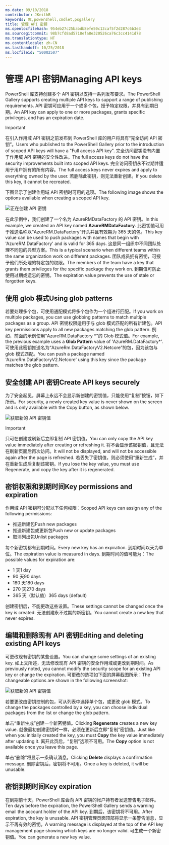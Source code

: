 ```yaml
---
ms.date: 09/10/2018
contributor: JKeithB
keywords: 库,powershell,cmdlet,psgallery
title: 管理 API 密钥
ms.openlocfilehash: 954eb27c25babdb8efe50c13caf5f2d287c6b3e3
ms.sourcegitcommit: 98b7cfd8ad5718efa8e320526ca76c3cc4141d78
ms.translationtype: HT
ms.contentlocale: zh-CN
ms.lasthandoff: 10/25/2018
ms.locfileid: "50002507"
---
```

# <a name="managing-api-keys"></a><span data-ttu-id="a69bc-103">管理 API 密钥</span><span class="sxs-lookup"><span data-stu-id="a69bc-103">Managing API keys</span></span>

<span data-ttu-id="a69bc-104">PowerShell 库支持创建多个 API 密钥以支持一系列发布要求。</span><span class="sxs-lookup"><span data-stu-id="a69bc-104">The PowerShell Gallery supports creating multiple API keys to support a range of publishing requirements.</span></span> <span data-ttu-id="a69bc-105">API 密钥可应用于一个或多个包，授予特定权限，并具有到期日期。</span><span class="sxs-lookup"><span data-stu-id="a69bc-105">An API key can apply to one or more packages, grants specific privileges, and has an expiration date.</span></span>

> [!IMPORTANT]
> <span data-ttu-id="a69bc-106">在引入作用域 API 密钥之前发布到 PowerShell 库的用户将具有“完全访问 API 密钥”。</span><span class="sxs-lookup"><span data-stu-id="a69bc-106">Users who published to the PowerShell Gallery prior to the introduction of scoped API keys will have a "Full access API key".</span></span> <span data-ttu-id="a69bc-107">完全访问密钥没有内置于作用域 API 密钥的安全性改进。</span><span class="sxs-lookup"><span data-stu-id="a69bc-107">The full access keys do not have the security improvements built into scoped API keys.</span></span> <span data-ttu-id="a69bc-108">完全访问密钥永不过期并适用于用户拥有的所有内容。</span><span class="sxs-lookup"><span data-stu-id="a69bc-108">The full access keys never expires and apply to everything owned by the user.</span></span> <span data-ttu-id="a69bc-109">若删除此密钥，则无法重新创建。</span><span class="sxs-lookup"><span data-stu-id="a69bc-109">If you delete this key, it cannot be recreated.</span></span>

<span data-ttu-id="a69bc-110">下图显示了创建作用域 API 密钥时可用的选项。</span><span class="sxs-lookup"><span data-stu-id="a69bc-110">The following image shows the options available when creating a scoped API key.</span></span>

![正在创建 API 密钥](../../Images/PSGallery_KeyScoped.png)

<span data-ttu-id="a69bc-112">在此示例中，我们创建了一个名为 AzureRMDataFactory 的 API 密钥。</span><span class="sxs-lookup"><span data-stu-id="a69bc-112">In this example, we created an API key named **AzureRMDataFactory**.</span></span> <span data-ttu-id="a69bc-113">此密钥值可用于推送名称以“AzureRM.DataFactory”开头并且有效期为 365 天的包。</span><span class="sxs-lookup"><span data-stu-id="a69bc-113">This key value can be used to push packages with names that begin with 'AzureRM.DataFactory' and is valid for 365 days.</span></span> <span data-ttu-id="a69bc-114">这是同一组织中不同团队处理不同包的典型方案。</span><span class="sxs-lookup"><span data-stu-id="a69bc-114">This is a typical scenario when different teams within the same organization work on different packages.</span></span> <span data-ttu-id="a69bc-115">团队成员拥有密钥，可授予他们所处理的特定包的权限。</span><span class="sxs-lookup"><span data-stu-id="a69bc-115">The members of the team have a key that grants them privileges for the specific package they work on.</span></span>
<span data-ttu-id="a69bc-116">到期值可防止使用过期或遗忘的密钥。</span><span class="sxs-lookup"><span data-stu-id="a69bc-116">The expiration value prevents the use of stale or forgotten keys.</span></span>

## <a name="using-glob-patterns"></a><span data-ttu-id="a69bc-117">使用 glob 模式</span><span class="sxs-lookup"><span data-stu-id="a69bc-117">Using glob patterns</span></span>

<span data-ttu-id="a69bc-118">若要处理多个包，可使用通配模式将多个包作为一个组进行匹配。</span><span class="sxs-lookup"><span data-stu-id="a69bc-118">If you work on multiple packages, you can use globbing patterns to match multiple packages as a group.</span></span> <span data-ttu-id="a69bc-119">API 密钥权限适用于与 glob 模式匹配的所有新建包。</span><span class="sxs-lookup"><span data-stu-id="a69bc-119">API key permissions apply to all new packages matching the glob pattern.</span></span> <span data-ttu-id="a69bc-120">例如，前面的示例使用“AzureRM.DataFactory \*”的 Glob 模式值。</span><span class="sxs-lookup"><span data-stu-id="a69bc-120">For example, the previous example uses a **Glob Pattern** value of 'AzureRM.DataFactory\*'.</span></span> <span data-ttu-id="a69bc-121">可使用此密钥推送名为“AzureRm.DataFactoryV2.Netcore”的包，因为该包与 glob 模式匹配。</span><span class="sxs-lookup"><span data-stu-id="a69bc-121">You can push a package named 'AzureRm.DataFactoryV2.Netcore' using this key since the package matches the glob pattern.</span></span>

## <a name="create-api-keys-securely"></a><span data-ttu-id="a69bc-122">安全创建 API 密钥</span><span class="sxs-lookup"><span data-stu-id="a69bc-122">Create API keys securely</span></span>

<span data-ttu-id="a69bc-123">为了安全起见，屏幕上永远不会显示新创建的密钥值，只能使用“复制”按钮，如下所示。</span><span class="sxs-lookup"><span data-stu-id="a69bc-123">For security, a newly created key value is never shown on the screen and is only available with the Copy button, as shown below.</span></span>

![获取新的 API 密钥值](../../Images/PSGallery_CopyCreatedKey.png)

> [!IMPORTANT]
> <span data-ttu-id="a69bc-125">只可在创建或刷新后立即复制 API 密钥值。</span><span class="sxs-lookup"><span data-stu-id="a69bc-125">You can only copy the API key value immediately after creating or refreshing it.</span></span> <span data-ttu-id="a69bc-126">将不会显示该密钥值，且无法在刷新页面后再次访问。</span><span class="sxs-lookup"><span data-stu-id="a69bc-126">It will not be displayed, and will not be accessible again after the page is refreshed.</span></span> <span data-ttu-id="a69bc-127">若丢失了密钥值，则必须使用“重新生成”，并在重新生成后复制该密钥。</span><span class="sxs-lookup"><span data-stu-id="a69bc-127">If you lose the key value, you must use Regenerate, and copy the key after it is regenerated.</span></span>

## <a name="key-permissions-and-expiration"></a><span data-ttu-id="a69bc-128">密钥权限和到期时间</span><span class="sxs-lookup"><span data-stu-id="a69bc-128">Key permissions and expiration</span></span>

<span data-ttu-id="a69bc-129">作用域 API 密钥可分配以下任何权限：</span><span class="sxs-lookup"><span data-stu-id="a69bc-129">Scoped API keys can assign any of the following permissions:</span></span>

- <span data-ttu-id="a69bc-130">推送新建包</span><span class="sxs-lookup"><span data-stu-id="a69bc-130">Push new packages</span></span>
- <span data-ttu-id="a69bc-131">推送新建包或更新包</span><span class="sxs-lookup"><span data-stu-id="a69bc-131">Push new or update packages</span></span>
- <span data-ttu-id="a69bc-132">取消列出包</span><span class="sxs-lookup"><span data-stu-id="a69bc-132">Unlist packages</span></span>

<span data-ttu-id="a69bc-133">每个新密钥都有到期时间。</span><span class="sxs-lookup"><span data-stu-id="a69bc-133">Every new key has an expiration.</span></span> <span data-ttu-id="a69bc-134">到期时间以天为单位。</span><span class="sxs-lookup"><span data-stu-id="a69bc-134">The expiration value is measured in days.</span></span> <span data-ttu-id="a69bc-135">到期时间的值可能为：</span><span class="sxs-lookup"><span data-stu-id="a69bc-135">The possible values for expiration are:</span></span>

- <span data-ttu-id="a69bc-136">1 天</span><span class="sxs-lookup"><span data-stu-id="a69bc-136">1 day</span></span>
- <span data-ttu-id="a69bc-137">90 天</span><span class="sxs-lookup"><span data-stu-id="a69bc-137">90 days</span></span>
- <span data-ttu-id="a69bc-138">180 天</span><span class="sxs-lookup"><span data-stu-id="a69bc-138">180 days</span></span>
- <span data-ttu-id="a69bc-139">270 天</span><span class="sxs-lookup"><span data-stu-id="a69bc-139">270 days</span></span>
- <span data-ttu-id="a69bc-140">365 天（默认值）</span><span class="sxs-lookup"><span data-stu-id="a69bc-140">365 days (default)</span></span>

<span data-ttu-id="a69bc-141">创建密钥后，不能更改这些设置。</span><span class="sxs-lookup"><span data-stu-id="a69bc-141">These settings cannot be changed once the key is created.</span></span> <span data-ttu-id="a69bc-142">无法创建永不过期的新密钥。</span><span class="sxs-lookup"><span data-stu-id="a69bc-142">You cannot create a new key that never expires.</span></span>

## <a name="editing-and-deleting-existing-api-keys"></a><span data-ttu-id="a69bc-143">编辑和删除现有 API 密钥</span><span class="sxs-lookup"><span data-stu-id="a69bc-143">Editing and deleting existing API keys</span></span>

<span data-ttu-id="a69bc-144">可更改现有密钥的某些设置。</span><span class="sxs-lookup"><span data-stu-id="a69bc-144">You can change some settings of an existing key.</span></span> <span data-ttu-id="a69bc-145">如上文所述，无法修改现有 API 密钥的安全作用域或更改到期时间。</span><span class="sxs-lookup"><span data-stu-id="a69bc-145">As previously noted, you cannot modify the security scope for an existing API key or change the expiration.</span></span> <span data-ttu-id="a69bc-146">可更改的选项如下面的屏幕截图所示：</span><span class="sxs-lookup"><span data-stu-id="a69bc-146">The changeable options are shown in the following screenshot:</span></span>

![获取新的 API 密钥值](../../Images/PSGallery_EditAPIKey.png)

<span data-ttu-id="a69bc-148">若要更改由密钥控制的包，可从列表中选择单个包，或更改 glob 模式。</span><span class="sxs-lookup"><span data-stu-id="a69bc-148">To change the packages controlled by a key, you can choose individual packages from the list or change the glob pattern.</span></span>

<span data-ttu-id="a69bc-149">单击“重新生成”创建一个新密钥值。</span><span class="sxs-lookup"><span data-stu-id="a69bc-149">Clicking **Regenerate** creates a new key value.</span></span> <span data-ttu-id="a69bc-150">就像最初创建密钥时一样，必须在更新后立即“复制”密钥值。</span><span class="sxs-lookup"><span data-stu-id="a69bc-150">Just like when you initially created the key, you must **Copy** the key value immediately after updating it.</span></span> <span data-ttu-id="a69bc-151">离开此页后，“复制”选项不可用。</span><span class="sxs-lookup"><span data-stu-id="a69bc-151">The **Copy** option is not available once you leave this page.</span></span>

<span data-ttu-id="a69bc-152">单击“删除”将显示一条确认消息。</span><span class="sxs-lookup"><span data-stu-id="a69bc-152">Clicking **Delete** displays a confirmation message.</span></span> <span data-ttu-id="a69bc-153">删除密钥后，密钥将不可用。</span><span class="sxs-lookup"><span data-stu-id="a69bc-153">Once a key is deleted, it will be unusable.</span></span>

## <a name="key-expiration"></a><span data-ttu-id="a69bc-154">密钥到期时间</span><span class="sxs-lookup"><span data-stu-id="a69bc-154">Key expiration</span></span>

<span data-ttu-id="a69bc-155">在到期前十天，PowerShell 库会向 API 密钥的帐户持有者发送警告电子邮件。</span><span class="sxs-lookup"><span data-stu-id="a69bc-155">Ten days before the expiration, the PowerShell Gallery sends a warning email the account holder of the API key.</span></span> <span data-ttu-id="a69bc-156">到期后，该密钥将不可用。</span><span class="sxs-lookup"><span data-stu-id="a69bc-156">After expiration, the key is unusable.</span></span> <span data-ttu-id="a69bc-157">API 密钥管理页面顶部将显示一条警告消息，显示不再有效的密钥。</span><span class="sxs-lookup"><span data-stu-id="a69bc-157">A warning message is displayed at the top of the API key management page showing which keys are no longer valid.</span></span> <span data-ttu-id="a69bc-158">可生成一个新密钥值。</span><span class="sxs-lookup"><span data-stu-id="a69bc-158">You can generate a new key value.</span></span>
